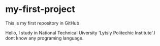 # my-first-project
This is my first repository in GitHub


Hello, I study in National Technical Uiversity 'Lytsiy Politechic Institute'.I dont know any programing language.
